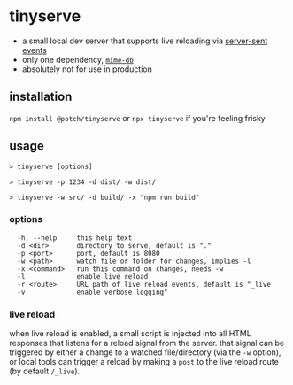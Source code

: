 # tinyserve

- a small local dev server that supports live reloading via [server-sent events](https://developer.mozilla.org/en-US/docs/Web/API/Server-sent_events)
- only one dependency, [`mime-db`](https://www.npmjs.com/package/mime-db)
- absolutely not for use in production

## installation

`npm install @potch/tinyserve` or `npx tinyserve` if you're feeling frisky

## usage

`> tinyserve [options]`

`> tinyserve -p 1234 -d dist/ -w dist/`

`> tinyserve -w src/ -d build/ -x "npm run build"`

### options

```
  -h, --help     this help text
  -d <dir>       directory to serve, default is "."
  -p <port>      port, default is 8080
  -w <path>      watch file or folder for changes, implies -l
  -x <command>   run this command on changes, needs -w
  -l             enable live reload
  -r <route>     URL path of live reload events, default is "_live
  -v             enable verbose logging"
```

### live reload

when live reload is enabled, a small script is injected into all HTML responses that listens for a reload signal from the server. that signal can be triggered by either a change to a watched file/directory (via the `-w` option), or local tools can trigger a reload by making a `post` to the live reload route (by default `/_live`).
